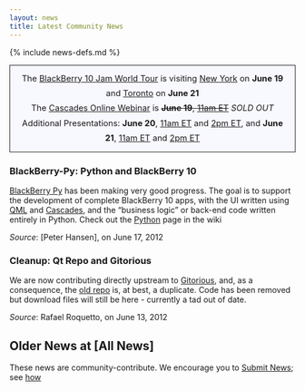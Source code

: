 ```yaml
---
layout: news
title: Latest Community News
---
```

{% include news-defs.md %}

<div style="background-color: ghostwhite; border-style: solid; border-width: 1px; padding: 10px; margin-top: 10px; font-size: 105%; text-align: center; line-height: 180%;">
The
<a href="http://www.blackberryjamworldtour.com">BlackBerry 10 Jam World Tour</a> is
visiting <a href="../New_York.html">New York</a> on <strong>June 19</strong> and
<a href="../Toronto.html">Toronto</a> on <strong>June 21</strong>
<br/>
The <a href="http://devblog.blackberry.com/2012/06/your-second-chance-at-getting-started-with-cascades/">Cascades Online Webinar</a>
is <strike><strong>June 19</strong>,
<a href="http://www.timeanddate.com/worldclock/fixedtime.html?iso=20120620T1500"
title="convert to your time zone">11am ET</a></strike> <em>SOLD OUT</em>
<br/>
Additional Presentations: <strong>June 20</strong>, 
<a href="http://www.timeanddate.com/worldclock/fixedtime.html?iso=20120620T1500"
title="convert to your time zone">11am ET</a>
and
<a href="http://www.timeanddate.com/worldclock/fixedtime.html?iso=20120620T1800"
title="convert to your time zone">2pm ET</a>,
and
<strong>June 21</strong>, 
<a href="http://www.timeanddate.com/worldclock/fixedtime.html?iso=20120621T1500"
title="convert to your time zone">11am ET</a>
and
<a href="http://www.timeanddate.com/worldclock/fixedtime.html?iso=20120621T1800"
title="convert to your time zone">2pm ET</a>
</div>

### BlackBerry-Py: Python and BlackBerry 10
[BlackBerry Py](../Python.html) has been making very good progress.  The goal is to support the
development of complete BlackBerry 10 apps, with the UI written using [QML](../QML.html) and
[Cascades](../Cascades.html),
and the “business logic” or back-end code written entirely in Python.  Check out the [Python](../Python.html)
page in the wiki

_Source_: [Peter Hansen], on June 17, 2012

### Cleanup: Qt Repo and Gitorious
We are now contributing directly upstream to [Gitorious](http://qt.gitorious.org/qt), and, as a consequence,
the [old repo](https://github.com/blackberry/Qt) is, at best, a duplicate.
Code has been removed but download files will still be here - currently a tad out of date.

_Source_: Rafael Roquetto, on June 13, 2012


Older News at [All News]    
---
These news are community-contribute.  We encourage you to [Submit News](Submit_News.html); see [how](../other/QuickEdit.html)


